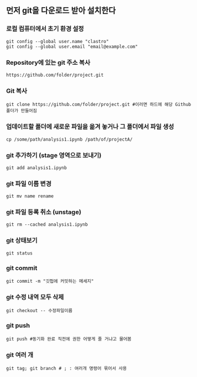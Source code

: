 ## 먼저 git을 다운로드 받아 설치한다

### 로컬 컴퓨터에서 초기 환경 설정

``` 
git config --global user.name "clastro"
git config --global user.email "email@example.com"
```

### Repository에 있는 git 주소 복사

``` 
https://github.com/folder/project.git
```

### Git 복사

```
git clone https://github.com/folder/project.git #이러면 하드에 해당 Github 폴더가 만들어짐
```

### 업데이트할 폴더에 새로운 파일을 옮겨 놓거나 그 폴더에서 파일 생성 

``` 
cp /some/path/analysis1.ipynb /path/of/projectA/
```

### git 추가하기 (stage 영역으로 보내기)
```
git add analysis1.ipynb
```

### git 파일 이름 변경
```
git mv name rename
```

### git 파일 등록 취소 (unstage)
```
git rm --cached analysis1.ipynb
```

### git 상태보기
```
git status
```

### git commit
```
git commit -m "깃헙에 커밋하는 메세지"
```

### git 수정 내역 모두 삭제

```
git checkout -- 수정파일이름
```

### git push

```
git push #동기화 완료 직전에 권한 어떻게 줄 거냐고 물어봄
```

### git 여러 개 

```
git tag; git branch # ; : 여러개 명령어 묶어서 사용
```
